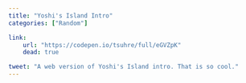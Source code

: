 ```yaml
---
title: "Yoshi's Island Intro"
categories: ["Random"]

link:
    url: "https://codepen.io/tsuhre/full/eGVZpK"
    dead: true

tweet: "A web version of Yoshi's Island intro. That is so cool."
---
```

